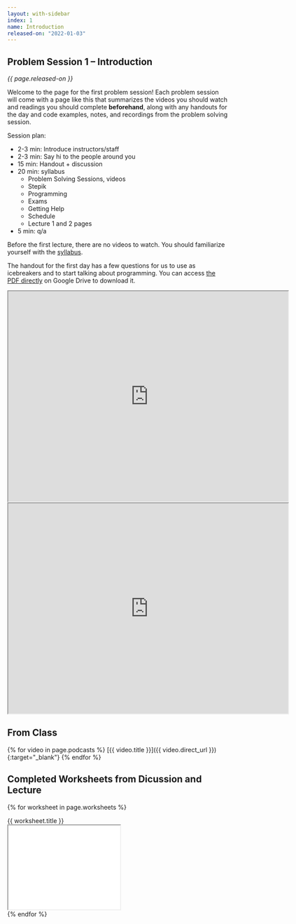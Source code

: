 ```yaml
---
layout: with-sidebar
index: 1
name: Introduction
released-on: "2022-01-03"
---
```

## Problem Session 1 – Introduction

_{{ page.released-on }}_


Welcome to the page for the first problem session! Each problem session will
come with a page like this that summarizes the videos you should watch and
readings you should complete **beforehand**, along with any handouts for the day
and code examples, notes, and recordings from the problem solving session.

Session plan:
- 2-3 min: Introduce instructors/staff
- 2-3 min: Say hi to the people around you
- 15 min: Handout + discussion
- 20 min: syllabus
    - Problem Solving Sessions, videos
    - Stepik
    - Programming
    - Exams
    - Getting Help
    - Schedule
    - Lecture 1 and 2 pages
- 5 min: q/a

Before the first lecture, there are no videos to watch. You should familiarize
yourself with the [syllabus](../syllabus.html).

The handout for the first day has a few questions for us to use as icebreakers
and to start talking about programming. You can access [the PDF
directly](https://drive.google.com/file/d/19JrgyrjWEqPoFX7tgIdk02Y6kngAH6D7/preview)
on Google Drive to download it.

<iframe src="https://drive.google.com/file/d/19JrgyrjWEqPoFX7tgIdk02Y6kngAH6D7/preview" width="640" height="480" allow="autoplay"></iframe>

<iframe src="https://drive.google.com/file/d/1bysF6y1E9cZ4Q8xlUpTl3j50TvJ3Xajy/view" width="640" height="480" allow="autoplay"></iframe>

## From Class

{% for video in page.podcasts %}
[{{ video.title }}]({{ video.direct_url }}){:target="_blank"}
{% endfor %}


## Completed Worksheets from Dicussion and Lecture

{% for worksheet in page.worksheets %}
<div class="worksheetBox">
{{ worksheet.title }}
<br>
<iframe src="{{ worksheet.url }}/preview" width="256" height="192" allow="autoplay"></iframe>
</div>
{% endfor %}
